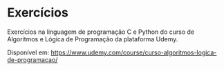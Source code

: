 # Exercícios
Exercícios na linguagem de programação C e Python do curso de Algoritmos e Lógica de Programação da plataforma Udemy.

Disponível em: https://www.udemy.com/course/curso-algoritmos-logica-de-programacao/
